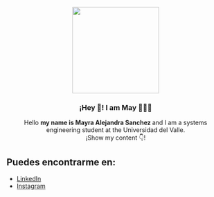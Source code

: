 <p align="center" width="300">
   <img align="center" width="200" src="https://scontent.fclo5-1.fna.fbcdn.net/v/t1.6435-9/190052429_1047730272300339_29760143397277519_n.jpg?_nc_cat=106&ccb=1-7&_nc_sid=174925&_nc_ohc=tEHhWu7TeIQAX-jK1kc&_nc_ht=scontent.fclo5-1.fna&oh=00_AfBGl60vl8HW25F4eDWVqn5wzW56NmwbzPKhXK-zPBrrWw&oe=647778B0" />
   <h3 align="center">¡Hey 👋! I am May 👨🏻‍💻</h3>
</p>

<p align="center"> Hello <strong> my name is Mayra Alejandra Sanchez </strong> and I am a systems engineering student at the Universidad del Valle.<br />¡Show my content 👇!</p>

  
  ## Puedes encontrarme en:
  - [LinkedIn](https://www.linkedin.com/in/mayra-s%C3%A1nchez-577183235/)
  - [Instagram](https://www.instagram.com/mayrasanchez_08/)
